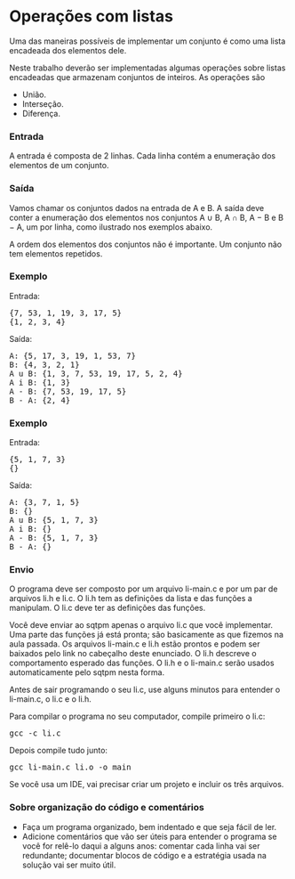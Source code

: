 
<h1 align: "center">Operações com listas</h1>

<p>
Uma das maneiras possíveis de implementar um conjunto é como uma lista
encadeada dos elementos dele.

</p><p>
Neste trabalho deverão ser implementadas algumas operações sobre
listas encadeadas que armazenam conjuntos de inteiros.
As operações são

</p><ul>
<li>
União.
</li><li>
Interseção.
</li><li>
Diferença.
<!-- 
<li>
Seleção.  Para um conjunto S e 1 &le; i &le; |S|, seleção(S,i) é o i-ésimo menor elemento em S.
-->
</li></ul>


<h3>Entrada</h3>

A entrada é composta de 2 linhas.  Cada linha contém a enumeração dos
elementos de um conjunto.


<h3>Saída</h3>

Vamos chamar os conjuntos dados na entrada de A e B.  A saída deve
conter a enumeração dos elementos nos conjuntos A &#8746; B, A &#8745; B,
A &#8722; B e B &#8722; A, um por linha, como ilustrado nos exemplos
abaixo.

<!--
seleção(A,1), seleção(A,|A|/2), seleção(A,|A|),
seleção(B,1), seleção(B,|B|/2) e seleção(BA,|A|).
Se A ou B for vazio nas operações de seleção, o resultado deve ser INT_MIN.
-->

<p>
A ordem dos elementos dos conjuntos não é importante.  Um conjunto não
tem elementos repetidos.

</p><h3>Exemplo</h3>

<p>
Entrada:
</p><pre>{7, 53, 1, 19, 3, 17, 5}
{1, 2, 3, 4}
</pre>

<p>
Saída:
</p><pre>A: {5, 17, 3, 19, 1, 53, 7}
B: {4, 3, 2, 1}
A u B: {1, 3, 7, 53, 19, 17, 5, 2, 4}
A i B: {1, 3}
A - B: {7, 53, 19, 17, 5}
B - A: {2, 4}
</pre>

<h3>Exemplo</h3>

<p>
Entrada:
</p><pre>{5, 1, 7, 3}
{}
</pre>

<p>
Saída:
</p><pre>A: {3, 7, 1, 5}
B: {}
A u B: {5, 1, 7, 3}
A i B: {}
A - B: {5, 1, 7, 3}
B - A: {}
</pre>

<h3>Envio</h3>

O programa deve ser composto por um arquivo li-main.c e por um par de
arquivos li.h e li.c.  O li.h tem as definições da lista e das
funções a manipulam.  O li.c deve ter as definições das funções.

<p>
Você deve enviar ao sqtpm apenas o arquivo li.c que você implementar.
Uma parte das funções já está pronta; são basicamente as que fizemos
na aula passada.  Os arquivos li-main.c e li.h estão prontos e podem
ser baixados pelo link no cabeçalho deste enunciado.  O li.h descreve
o comportamento esperado das funções.  O li.h e o li-main.c serão usados
automaticamente pelo sqtpm nesta forma.

</p><p>
Antes de sair programando o seu li.c, use alguns minutos para
entender o li-main.c, o li.c e o li.h.

</p><p>
Para compilar o programa no seu computador, compile primeiro o li.c:

</p><pre>gcc -c li.c
</pre>

Depois compile tudo junto:

<pre>gcc li-main.c li.o -o main
</pre>

Se você usa um IDE, vai precisar criar um projeto e incluir os três arquivos.




<h3>Sobre organização do código e comentários</h3>

<ul>
<li>
Faça um programa organizado, bem indentado e que seja fácil de ler.
</li><li>
Adicione comentários que vão ser úteis para entender o programa se
você for relê-lo daqui a alguns anos: comentar cada linha vai ser
redundante; documentar blocos de código e a estratégia usada na
solução vai ser muito útil.
</li></ul>
